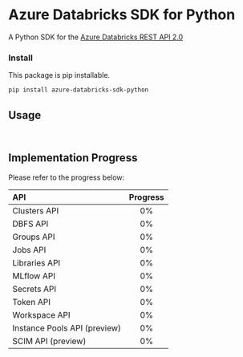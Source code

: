 # Azure Databricks SDK for Python
A Python SDK for the [Azure Databricks REST API 2.0](https://docs.azuredatabricks.net/api/latest/index.html)

### Install
This package is pip installable.
```bash
pip install azure-databricks-sdk-python
```

## Usage

```python



```

## Implementation Progress

Please refer to the progress below:

| API  | Progress |
| :--- | :---: | 
| Clusters API | 0% |
| DBFS API  | 0% |
| Groups API  | 0% |
| Jobs API | 0% |
| Libraries API | 0% |
| MLflow API | 0% |
| Secrets API | 0% |
| Token API | 0% |
| Workspace API | 0% |
| Instance Pools API (preview) | 0% |
| SCIM API (preview) | 0% |


